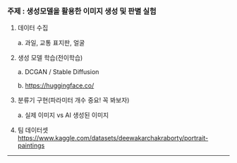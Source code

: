 ### 주제 : 생성모델을 활용한 이미지 생성 및 판별 실험

1. 데이터 수집
       
    a. 과일, 교통 표지판, 얼굴
2.  생성 모델 학습(전이학습)
   
    a. DCGAN / Stable Diffusion
    
    b. https://huggingface.co/
  
4. 분류기 구현(파라미터 개수 중요! 꼭 봐보자)

   a. 실제 이미지 vs AI 생성된 이미지

5. 팀 데이터셋
   https://www.kaggle.com/datasets/deewakarchakraborty/portrait-paintings

------
